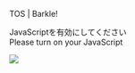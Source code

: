 TOS | Barkle!

JavaScriptを有効にしてください  
Please turn on your JavaScript

![](/static-assets/splash.png?1730185003373)